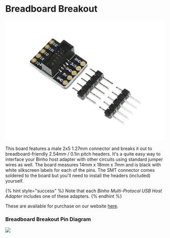 # Breadboard Breakout

![](<../../.gitbook/assets/image (16).png>)

This board features a male 2x5 1.27mm connector and breaks it out to breadboard-friendly 2.54mm / 0.1in pitch headers. It's a quite easy way to interface your Binho host adapter with other circuits using standard jumper wires as well. The board measures 14mm x 18mm x 7mm and is black with white silkscreen labels for each of the pins. The SMT connector comes soldered to the board but you'll need to install the headers (included) yourself.

{% hint style="success" %}
Note that each _Binho Multi-Protocol USB Host Adapter_ includes one of these adapters.
{% endhint %}

These are available for purchase on our website [here](https://binho.io/collections/accessories/products/breadboard-breakout).

### Breadboard Breakout Pin Diagram

![](../../.gitbook/assets/20200619\_nova\_pinouts.png)
